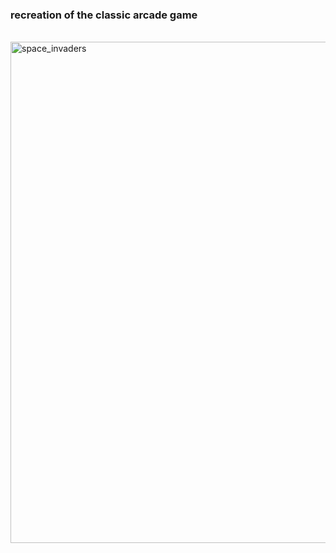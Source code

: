 ### recreation of the classic arcade game
<br />
<img width="802" alt="space_invaders" src="https://github.com/N3BCKN/space_invaders/assets/12754235/71ecfb3f-d400-4c23-ac83-bf05134acc5e">
